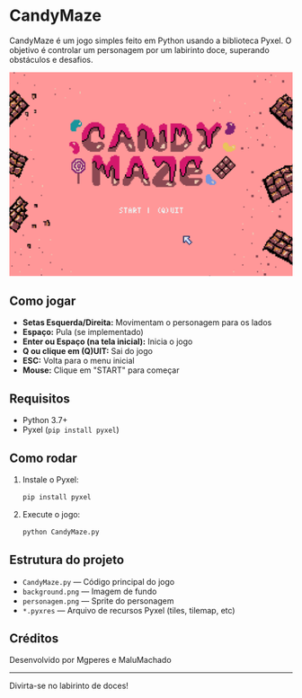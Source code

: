 # CandyMaze

CandyMaze é um jogo simples feito em Python usando a biblioteca Pyxel. O objetivo é controlar um personagem por um labirinto doce, superando obstáculos e desafios.

![Tela do Menu](Print_menu.png)

## Como jogar

- **Setas Esquerda/Direita:** Movimentam o personagem para os lados
- **Espaço:** Pula (se implementado)
- **Enter ou Espaço (na tela inicial):** Inicia o jogo
- **Q ou clique em (Q)UIT:** Sai do jogo
- **ESC:** Volta para o menu inicial
- **Mouse:** Clique em "START" para começar

## Requisitos
- Python 3.7+
- Pyxel (`pip install pyxel`)

## Como rodar
1. Instale o Pyxel:
   ```bash
   pip install pyxel
   ```
2. Execute o jogo:
   ```bash
   python CandyMaze.py
   ```

## Estrutura do projeto
- `CandyMaze.py` — Código principal do jogo
- `background.png` — Imagem de fundo
- `personagem.png` — Sprite do personagem
- `*.pyxres` — Arquivo de recursos Pyxel (tiles, tilemap, etc)

## Créditos
Desenvolvido por Mgperes e MaluMachado

---
Divirta-se no labirinto de doces!

